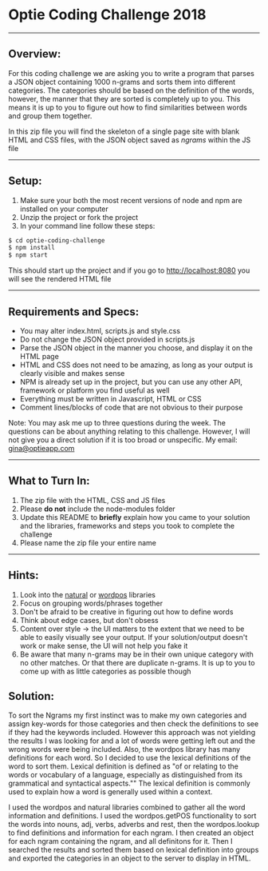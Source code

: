 # Optie Coding Challenge 2018
----
## Overview:
For this coding challenge we are asking you to write a program that parses a JSON object containing 1000 n-grams and sorts them into different categories. The categories should be based on the definition of the words, however, the manner that they are sorted is completely up to you. This means it is up to you to figure out how to find similarities between words and group them together.

In this zip file you will find the skeleton of a single page site with blank HTML and CSS files, with the JSON object saved as *ngrams* within the JS file

---
## Setup:
1. Make sure your both the most recent versions of node and npm are installed on your computer
2. Unzip the project or fork the project
3. In your command line follow these steps:

```sh
$ cd optie-coding-challenge
$ npm install
$ npm start
```

This should start up the project and if you go to [http://localhost:8080](http://localhost:8080) you will see the rendered HTML file

----
## Requirements and Specs:
* You may alter index.html, scripts.js and style.css
* Do not change the JSON object provided in scripts.js
* Parse the JSON object  in the manner you choose, and display it on the HTML page
* HTML and CSS does not need to be amazing, as long as your output is clearly visible and makes sense
* NPM is already set up in the project, but you can use any other API, framework or platform you find useful as well
* Everything must be written in Javascript, HTML or CSS
* Comment lines/blocks of code that are not obvious to their purpose

Note: You may ask me up to three questions during the week. The questions can be about anything relating to this challenge. However, I will not give you a direct solution if it is too broad or unspecific. My email: gina@optieapp.com

----
## What to Turn In:
1. The zip file with the HTML, CSS and JS files
2. Please **do not** include the node-modules folder
2. Update this README to **briefly** explain how you came to your solution and the libraries, frameworks and steps you took to complete the challenge
3. Please name the zip file your entire name

----
## Hints:
1. Look into the [natural](https://www.npmjs.com/package/natural) or [wordpos](https://www.npmjs.com/package/wordpos) libraries
2. Focus on grouping words/phrases together
3. Don't be afraid to be creative in figuring out how to define words
4. Think about edge cases, but don't obsess
5. Content over style -> the UI matters to the extent that we need to be able to easily visually see your output. If your solution/output doesn't work or make sense, the UI will not help you fake it
6. Be aware that many n-grams may be in their own unique category with no other matches. Or that there are duplicate n-grams. It is up to you to come up with as little categories as possible though

## Solution:

To sort the Ngrams my first instinct was to make my own categories and assign key-words for those categories and then check the definitions to see if they had the keywords included. However this approach was not yielding the results I was looking for and a lot of words were getting left out and the wrong words were being included. Also, the wordpos library has many definitions for each word. So I decided to use the lexical definitions of the word to sort them. Lexical definition is defined as "of or relating to the words or vocabulary of a language, especially as distinguished from its grammatical and syntactical aspects."" The lexical definition is commonly used to explain how a word is generally used within a context.

I used the wordpos and natural libraries combined to gather all the word information and definitions. I used the wordpos.getPOS functionality to sort the words into nouns, adj, verbs, adverbs and rest, then the wordpos.lookup to find definitions and information for each ngram. I then created an object for each ngram containing the ngram, and all definitons for it. Then I searched the results and sorted them based on lexical definition into groups and exported the categories in an object to the server to display in HTML.
